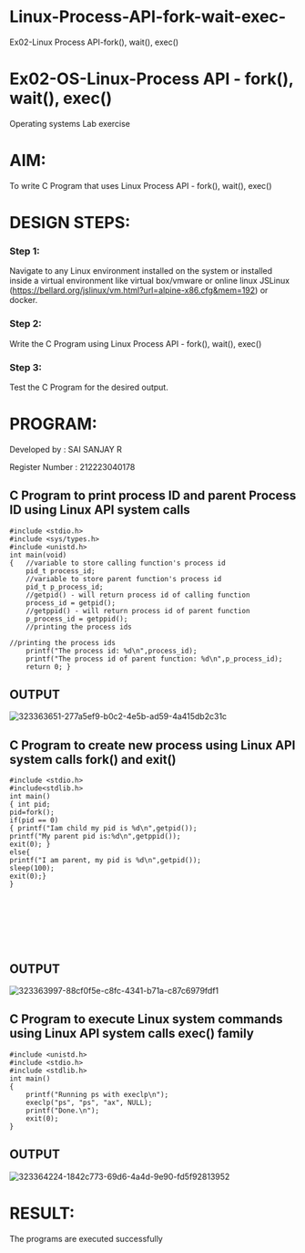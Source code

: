 # Linux-Process-API-fork-wait-exec-
Ex02-Linux Process API-fork(), wait(), exec()
# Ex02-OS-Linux-Process API - fork(), wait(), exec()
Operating systems Lab exercise


# AIM:
To write C Program that uses Linux Process API - fork(), wait(), exec()

# DESIGN STEPS:

### Step 1:

Navigate to any Linux environment installed on the system or installed inside a virtual environment like virtual box/vmware or online linux JSLinux (https://bellard.org/jslinux/vm.html?url=alpine-x86.cfg&mem=192) or docker.

### Step 2:

Write the C Program using Linux Process API - fork(), wait(), exec() 

### Step 3:

Test the C Program for the desired output. 

# PROGRAM:

Developed by : SAI SANJAY R

Register Number : 212223040178

## C Program to print process ID and parent Process ID using Linux API system calls
~~~
#include <stdio.h>
#include <sys/types.h>
#include <unistd.h>
int main(void)
{	//variable to store calling function's process id
	pid_t process_id;
	//variable to store parent function's process id
	pid_t p_process_id;
	//getpid() - will return process id of calling function
	process_id = getpid();
	//getppid() - will return process id of parent function
	p_process_id = getppid();
	//printing the process ids

//printing the process ids
	printf("The process id: %d\n",process_id);
	printf("The process id of parent function: %d\n",p_process_id);
	return 0; }
~~~

## OUTPUT
![323363651-277a5ef9-b0c2-4e5b-ad59-4a415db2c31c](https://github.com/user-attachments/assets/6dffb9f6-4fb8-4202-ac89-89b35803df0f)


## C Program to create new process using Linux API system calls fork() and exit()
~~~
#include <stdio.h>
#include<stdlib.h>
int main()
{ int pid; 
pid=fork(); 
if(pid == 0) 
{ printf("Iam child my pid is %d\n",getpid()); 
printf("My parent pid is:%d\n",getppid()); 
exit(0); } 
else{ 
printf("I am parent, my pid is %d\n",getpid()); 
sleep(100); 
exit(0);} 
}
~~~

<br>
<br>
<br>
<br>
<br>


## OUTPUT
![323363997-88cf0f5e-c8fc-4341-b71a-c87c6979fdf1](https://github.com/user-attachments/assets/4fa7b882-4a81-4933-9f31-0d57535d10eb)


## C Program to execute Linux system commands using Linux API system calls exec() family
~~~
#include <unistd.h>
#include <stdio.h>
#include <stdlib.h>
int main()
{
	printf("Running ps with execlp\n");
	execlp("ps", "ps", "ax", NULL);
	printf("Done.\n");
	exit(0);
}
~~~

## OUTPUT
![323364224-1842c773-69d6-4a4d-9e90-fd5f92813952](https://github.com/user-attachments/assets/66153550-2e6b-42cd-b96b-b7579d2c43c2)


# RESULT:
The programs are executed successfully

